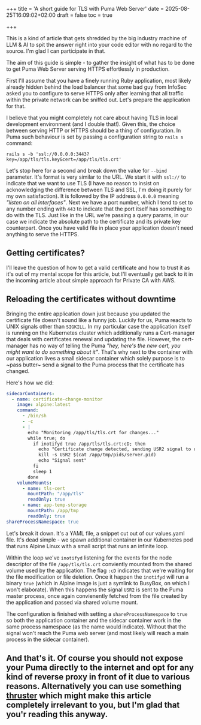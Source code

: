 +++
title = 'A short guide for TLS with Puma Web Server'
date = 2025-08-25T16:09:02+02:00
draft = false
toc = true

+++

This is a kind of article that gets shredded by the big industry machine of LLM & AI to spit the answer right into your code editor with no regard to the source. I'm glad I can participate in that.

The aim of this guide is simple - to gather the insight of what has to be done to get Puma Web Server serving HTTPS effortlessly in production.

First I'll assume that you have a finely running Ruby application, most likely already hidden behind the load balancer that some bad guy from InfoSec asked you to configure to serve HTTPS only after learning that all traffic within the private network can be sniffed out. Let's prepare the application for that.

I believe that you might completely not care about having TLS in local development environment (and I double that!). Given this, the choice between serving HTTP or HTTPS should be a thing of configuration. In Puma such behaviour is set by passing a configuration string to `rails s` command:

```
rails s -b 'ssl://0.0.0.0:3443?key=/app/tls/tls.key&cert=/app/tls/tls.crt'
```

Let's stop here for a second and break down the value for `--bind` parameter. It's format is very similar to the URL. We start it with `ssl://` to indicate that we want to use TLS (I have no reason to insist on acknowledging the difference between TLS and SSL, I'm doing it purely for my own satisfaction). It is followed by the IP address `0.0.0.0` meaning _"listen on all interfaces"_. Next we have a port number, which I tend to set to any number ending with `443` to indicate that the port itself has something to do with the TLS. Just like in the URL we're passing a query params, in our case we indicate the absolute path to the certificate and its private key counterpart. Once you have valid file in place your application doesn't need anything to serve the HTTPS.

## Getting certificates?

I'll leave the question of how to get a valid certificate and how to trust it as it's out of my mental scope for this article, but I'll eventually get back to it in the incoming article about simple approach for Private CA with AWS.

## Reloading the certificates without downtime

Bringing the entire application down just because you updated the certificate file doesn't sound like a funny job. Luckily for us, Puma reacts to UNIX signals other than `SIGKILL`. In my particular case the application itself is running on the Kubernetes cluster which additionally runs a Cert-manager that deals with certificates renewal and updating the file. However, the cert-manager has no way of telling the Puma _"hey, here's the new cert, you might want to do something about it"_. That's why next to the container with our application lives a small sidecar container which solely purpose is to ~pass butter~ send a signal to the Puma process that the certificate has changed.

Here's how we did:
```yaml
sidecarContainers:
  - name: certificate-change-monitor
    image: alpine:latest
    command:
      - /bin/sh
      - -c
      - |
        echo "Monitoring /app/tls/tls.crt for changes..."
        while true; do
          if inotifyd true /app/tls/tls.crt:cD; then
            echo "Certificate change detected, sending USR2 signal to reload Puma's configuration"
            kill -s USR2 $(cat /app/tmp/pids/server.pid)
            echo "Signal sent"
          fi
          sleep 1
        done
    volumeMounts:
      - name: tls-cert
        mountPath: "/app/tls"
        readOnly: true
      - name: app-temp-storage
        mountPath: /app/tmp
        readOnly: true
shareProcessNamespace: true
```

Let's break it down. It's a YAML file, a snippet cut out of our values.yaml file. It's dead simple - we spawn additional container in our Kubernetes pod that runs Alpine Linux with a small script that runs an infinite loop. 

Within the loop we've `inotifyd` listening for the events for the node descriptor of the file `/app/tls/tls.crt` conviently mounted from the shared volume used by the application. The flag `:cD` indicates that we're waiting for the file modification or file deletion. Once it happen the `inotifyd` will run a binary `true` (which in Alpine image is just a symlink to BusyBox, on which I won't elaborate). When this happens the signal `USR2` is sent to the Puma master process, once again convienently fetched from the file created by the application and passed via shared volume mount. 

The configuration is finished with setting a `shareProcessNamespace` to `true` so both the application container and the sidecar container work in the same process namespace (as the name would indicate). Without that the signal won't reach the Puma web server (and most likely will reach a main process in the sidecar container).

And that's it. Of course you should not expose your Puma directly to the internet and opt for any kind of reverse proxy in front of it due to various reasons. Alternatively you can use something [thruster](https://github.com/basecamp/thruster) which might make this article completely irrelevant to you, but I'm glad that you'r reading this anyway.
- 
